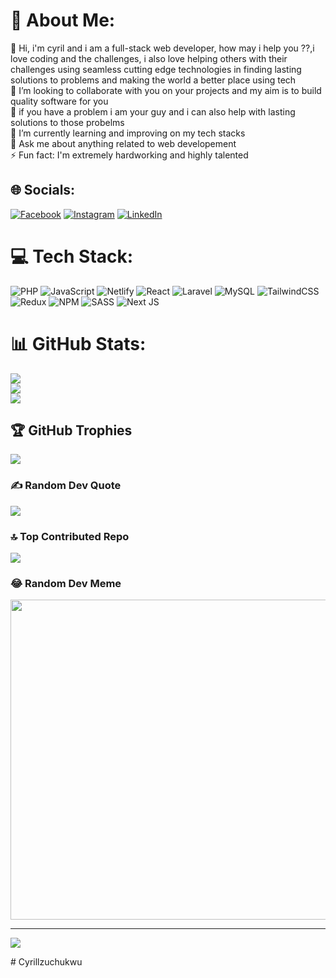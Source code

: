 # 💫 About Me:
🔭 Hi, i'm cyril and i am a full-stack web developer, how may  i help you ??,i love coding and the challenges, i also love helping others with their challenges using seamless cutting edge technologies in finding lasting solutions to problems and making the world a better place using tech<br>👯 I’m looking to collaborate with you on your projects and my aim  is to build quality software for you<br>🤝 if you have a problem i am your guy and i can also help with lasting solutions to those probelms<br>🌱 I’m currently learning and improving on my tech stacks <br>💬 Ask me about anything related to web developement<br>⚡ Fun fact: I'm extremely hardworking and highly talented


## 🌐 Socials:
[![Facebook](https://img.shields.io/badge/Facebook-%231877F2.svg?logo=Facebook&logoColor=white)](https://facebook.com/cyril.izuchukwu.79) [![Instagram](https://img.shields.io/badge/Instagram-%23E4405F.svg?logo=Instagram&logoColor=white)](https://instagram.com/cyril_izuchukwu) [![LinkedIn](https://img.shields.io/badge/LinkedIn-%230077B5.svg?logo=linkedin&logoColor=white)](https://linkedin.com/in/cyril-ugwuodo-3877001aa) 

# 💻 Tech Stack:
![PHP](https://img.shields.io/badge/php-%23777BB4.svg?style=for-the-badge&logo=php&logoColor=white) ![JavaScript](https://img.shields.io/badge/javascript-%23323330.svg?style=for-the-badge&logo=javascript&logoColor=%23F7DF1E) ![Netlify](https://img.shields.io/badge/netlify-%23000000.svg?style=for-the-badge&logo=netlify&logoColor=#00C7B7) ![React](https://img.shields.io/badge/react-%2320232a.svg?style=for-the-badge&logo=react&logoColor=%2361DAFB) ![Laravel](https://img.shields.io/badge/laravel-%23FF2D20.svg?style=for-the-badge&logo=laravel&logoColor=white) ![MySQL](https://img.shields.io/badge/mysql-%2300f.svg?style=for-the-badge&logo=mysql&logoColor=white) ![TailwindCSS](https://img.shields.io/badge/tailwindcss-%2338B2AC.svg?style=for-the-badge&logo=tailwind-css&logoColor=white) ![Redux](https://img.shields.io/badge/redux-%23593d88.svg?style=for-the-badge&logo=redux&logoColor=white) ![NPM](https://img.shields.io/badge/NPM-%23000000.svg?style=for-the-badge&logo=npm&logoColor=white) ![SASS](https://img.shields.io/badge/SASS-hotpink.svg?style=for-the-badge&logo=SASS&logoColor=white) ![Next JS](https://img.shields.io/badge/Next-black?style=for-the-badge&logo=next.js&logoColor=white)
# 📊 GitHub Stats:
![](https://github-readme-stats.vercel.app/api?username=Cyrillzuchukwu&theme=dark&hide_border=false&include_all_commits=false&count_private=false)<br/>
![](https://github-readme-streak-stats.herokuapp.com/?user=Cyrillzuchukwu&theme=dark&hide_border=false)<br/>
![](https://github-readme-stats.vercel.app/api/top-langs/?username=Cyrillzuchukwu&theme=dark&hide_border=false&include_all_commits=false&count_private=false&layout=compact)

## 🏆 GitHub Trophies
![](https://github-profile-trophy.vercel.app/?username=Cyrillzuchukwu&theme=radical&no-frame=false&no-bg=true&margin-w=4)

### ✍️ Random Dev Quote
![](https://quotes-github-readme.vercel.app/api?type=horizontal&theme=radical)

### 🔝 Top Contributed Repo
![](https://github-contributor-stats.vercel.app/api?username=Cyrillzuchukwu&limit=5&theme=dark&combine_all_yearly_contributions=true)

### 😂 Random Dev Meme
<img src="https://rm.up.railway.app/" width="512px"/>

---
[![](https://visitcount.itsvg.in/api?id=Cyrillzuchukwu&icon=0&color=0)](https://visitcount.itsvg.in)

<!-- Proudly created with GPRM ( https://gprm.itsvg.in ) --># Cyrillzuchukwu
